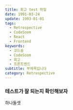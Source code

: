 ```yaml
---
title: 회고 test 파일
date: 1991-03-24
update: 1993-01-01
tags:
  - Retrospective
  - CodeSoom
  - React
  - Frontend
keywords:
  - 코드숨
  - CodeSoom
  - 회고
  - 프론트엔드
subtitle: 부제목입니다
category: Retrospective
---
```


### 테스트가 잘 되는지 확인해보자

하나둘셋